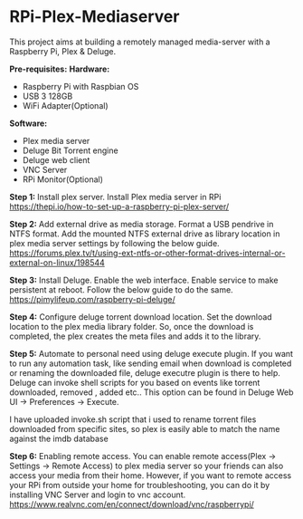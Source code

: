 # RPi-Plex-Mediaserver
This project aims at building a remotely managed media-server with a Raspberry Pi, Plex &amp; Deluge.

**Pre-requisites:**
**Hardware:**
* Raspberry Pi with Raspbian OS
* USB 3 128GB
* WiFi Adapter(Optional)

**Software:**
* Plex media server
* Deluge Bit Torrent engine
* Deluge web client
* VNC Server
* RPi Monitor(Optional)

**Step 1:** Install plex server.
Install Plex media server in RPi
https://thepi.io/how-to-set-up-a-raspberry-pi-plex-server/

**Step 2:** Add external drive as media storage.
Format a USB pendrive in NTFS format. Add the mounted NTFS external drive as library location in plex media server settings by following the below guide.
https://forums.plex.tv/t/using-ext-ntfs-or-other-format-drives-internal-or-external-on-linux/198544

**Step 3:** Install Deluge. Enable the web interface. Enable service to make persistent at reboot.
Follow the below guide to do the same.
https://pimylifeup.com/raspberry-pi-deluge/

**Step 4:** Configure deluge torrent download location.
Set the download location to the plex media library folder. So, once the download is completed, the plex creates the meta files and adds it to the library.

**Step 5:** Automate to personal need using deluge execute plugin.
If you want to run any automation task, like sending email when download is completed or renaming the downloaded file, deluge executre plugin is there to help. Deluge can invoke shell scripts for you based on events like torrent downloaded, removed , added etc.. This option can be found in Deluge Web UI -> Preferences -> Execute.

I have uploaded invoke.sh script that i used to rename torrent files downloaded from specific sites, so plex is easily able to match the name against the imdb database

**Step 6:** Enabling remote access.
You can enable remote access(Plex -> Settings -> Remote Access) to plex media server so your friends can also access your media from their home. However, if you want to remote access your RPi from outside your home for troubleshooting, you can do it by installing VNC Server and login to vnc account.
https://www.realvnc.com/en/connect/download/vnc/raspberrypi/
